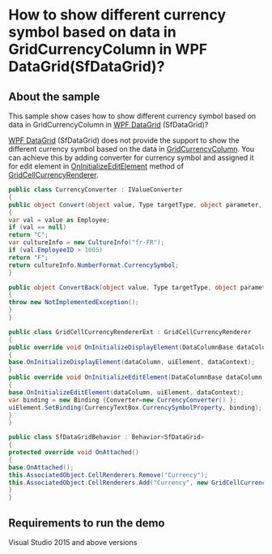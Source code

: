 # How to show different currency symbol based on data in GridCurrencyColumn in WPF DataGrid(SfDataGrid)?

## About the sample

This sample show cases how to show different currency symbol based on data in GridCurrencyColumn in [WPF DataGrid](https://www.syncfusion.com/wpf-ui-controls/datagrid) (SfDataGrid)?

[WPF DataGrid](https://www.syncfusion.com/wpf-ui-controls/datagrid) (SfDataGrid) does not provide the support to show the different currency symbol based on the data in [GridCurrencyColumn](https://help.syncfusion.com/cr/cref_files/wpf/Syncfusion.SfGrid.WPF~Syncfusion.UI.Xaml.Grid.GridCurrencyColumn.html). You can achieve this by adding converter for currency symbol and assigned it for edit element in [OnInitializeEditElement](https://help.syncfusion.com/cr/cref_files/wpf/Syncfusion.SfGrid.WPF~Syncfusion.UI.Xaml.TreeGrid.Cells.TreeGridVirtualizingCellRendererBase%602~OnInitializeEditElement.html) method of [GridCellCurrencyRenderer](https://help.syncfusion.com/cr/cref_files/wpf/Syncfusion.SfGrid.WPF~Syncfusion.UI.Xaml.Grid.Cells.GridCellCurrencyRenderer.html?_ga=2.191477162.1055857806.1595159344-393461464.1573033696).

```c#
public class CurrencyConverter : IValueConverter
{
public object Convert(object value, Type targetType, object parameter, CultureInfo culture)
{
var val = value as Employee;
if (val == null)
return "C";
var cultureInfo = new CultureInfo("fr-FR");
if (val.EmployeeID > 1005)
return "F";                
return cultureInfo.NumberFormat.CurrencySymbol;
}

public object ConvertBack(object value, Type targetType, object parameter, CultureInfo culture)
{
throw new NotImplementedException();
}
}
```

```c#
public class GridCellCurrencyRendererExt : GridCellCurrencyRenderer
{
public override void OnInitializeDisplayElement(DataColumnBase dataColumn, TextBlock uiElement, object dataContext)
{
base.OnInitializeDisplayElement(dataColumn, uiElement, dataContext);
}
public override void OnInitializeEditElement(DataColumnBase dataColumn, CurrencyTextBox uiElement, object dataContext)
{
base.OnInitializeEditElement(dataColumn, uiElement, dataContext);
var binding = new Binding {Converter=new CurrencyConverter() };
uiElement.SetBinding(CurrencyTextBox.CurrencySymbolProperty, binding);
}
}
```

```c#
public class SfDataGridBehavior : Behavior<SfDataGrid>
{
protected override void OnAttached()
{
base.OnAttached();
this.AssociatedObject.CellRenderers.Remove("Currency");
this.AssociatedObject.CellRenderers.Add("Currency", new GridCellCurrencyRendererExt());
}  
}
```

## Requirements to run the demo

Visual Studio 2015 and above versions
